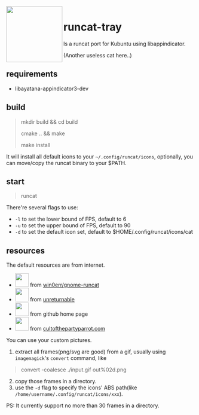 <img src="runcat.gif" width="150" align="left" />

# runcat-tray

Is a runcat port for Kubuntu using libappindicator.

(Another useless cat here..)

## requirements

- libayatana-appindicator3-dev

## build

> mkdir build && cd build
>
> cmake .. && make
>
> make install

It will install all default icons to your `~/.config/runcat/icons`, optionally, you can move/copy the runcat binary to your $PATH.

## start

> runcat


There're several flags to use:

- `-l` to set the lower bound of FPS, default to 6
- `-u` to set the upper bound of FPS, default to 90
- `-d` to set the default icon set, default to $HOME/.config/runcat/icons/cat 

## resources

The default resources are from internet.

- <img src="runcat.gif" width="36" /> from [win0err/gnome-runcat](https://github.com/win0err/gnome-runcat)
- <img src="https://c.tenor.com/5IWFYb4D1WMAAAAi/swan_hack-dab.gif" width="36" /> from [unreturnable](https://tenor.com/view/swan_hack-dab-tux-linux-gif-19010779)
- <img src="https://github.githubassets.com/images/mona-loading-default.gif" width="36" /> from github home page
- <img src="https://cultofthepartyparrot.com/guests/hd/partyblobcat.gif" width="36" /> from [cultofthepartyparrot.com](https://cultofthepartyparrot.com/)

You can use your custom pictures.

1. extract all frames(png/svg are good) from a gif, usually using `imagemagick`'s `convert` command, like

> convert -coalesce ./input.gif out%02d.png

2. copy those frames in a directory.
3. use the `-d` flag to specify the icons' ABS path(like `/home/username/.config/runcat/icons/xxx`).

PS: It currently support no more than 30 frames in a directory.
